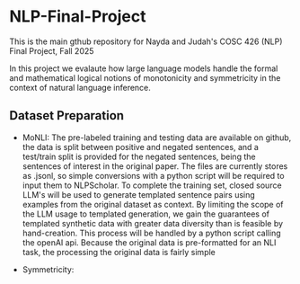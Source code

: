 # NLP-Final-Project

This is the main gthub repository for Nayda and Judah's COSC 426 (NLP) Final Project, Fall 2025

In this project we evalaute how large language models handle the formal and mathematical logical notions of monotonicity and symmetricity in the context of natural language inference.


## Dataset Preparation

 - MoNLI: The pre-labeled training and testing data are available on github, the data is split between positive and negated sentences, and a test/train split is provided for the negated sentences, being the sentences of interest in the original paper. The files are currently stores as .jsonl, so simple conversions with a python script will be required to input them to NLPScholar. To complete the training set, closed source LLM's will be used to generate templated sentence pairs using examples from the original dataset as context. By limiting the scope of the LLM usage to templated generation, we gain the guarantees of templated synthetic data with greater data diversity than is feasible by hand-creation. This process will be handled by a python script calling the openAI api. Because the original data is pre-formatted for an NLI task, the processing the original data is fairly simple


 - Symmetricity:

 
